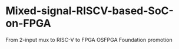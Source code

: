 # Mixed-signal-RISCV-based-SoC-on-FPGA
From 2-input mux to RISC-V to FPGA OSFPGA Foundation promotion
